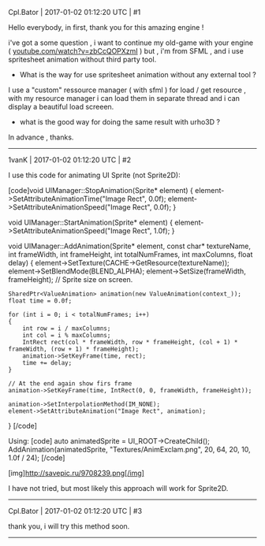 Cpl.Bator | 2017-01-02 01:12:20 UTC | #1

Hello everybody, in first, thank you for this amazing engine ! 

i've got a some question , i want to continue my old-game with your engine ( [youtube.com/watch?v=zbCcQOPXzmI](https://www.youtube.com/watch?v=zbCcQOPXzmI) )
but , i'm from SFML , and i use spritesheet animation without third party tool.
   - What is the way for use spritesheet animation without any external tool ?

I use a "custom" ressource manager ( with sfml ) for load / get resource , with my resource manager i can load them in separate thread and i can display a beautiful load screeen.
  - what is the good way for doing the same result with urho3D ?

In advance , thanks.

-------------------------

1vanK | 2017-01-02 01:12:20 UTC | #2

I use this code for animating UI Sprite (not Sprite2D):

[code]void UIManager::StopAnimation(Sprite* element)
{
    element->SetAttributeAnimationTime("Image Rect", 0.0f);
    element->SetAttributeAnimationSpeed("Image Rect", 0.0f);
}

void UIManager::StartAnimation(Sprite* element)
{
    element->SetAttributeAnimationSpeed("Image Rect", 1.0f);
}

void UIManager::AddAnimation(Sprite* element, const char* textureName, int frameWidth, int frameHeight,
                             int totalNumFrames, int maxColumns, float delay)
{
    element->SetTexture(CACHE->GetResource<Texture2D>(textureName));
    element->SetBlendMode(BLEND_ALPHA);
    element->SetSize(frameWidth, frameHeight); // Sprite size on screen.

    SharedPtr<ValueAnimation> animation(new ValueAnimation(context_));
    float time = 0.0f;

    for (int i = 0; i < totalNumFrames; i++)
    {
        int row = i / maxColumns;
        int col = i % maxColumns;
        IntRect rect(col * frameWidth, row * frameHeight, (col + 1) * frameWidth, (row + 1) * frameHeight);
        animation->SetKeyFrame(time, rect);
        time += delay;
    }

    // At the end again show firs frame
    animation->SetKeyFrame(time, IntRect(0, 0, frameWidth, frameHeight));

    animation->SetInterpolationMethod(IM_NONE);
    element->SetAttributeAnimation("Image Rect", animation);
}
[/code]

Using:
[code]
    auto animatedSprite = UI_ROOT->CreateChild<Sprite>();
    AddAnimation(animatedSprite, "Textures/AnimExclam.png", 20, 64, 20, 10, 1.0f / 24);
[/code]

[img]http://savepic.ru/9708239.png[/img]

I have not tried, but most likely this approach will work for Sprite2D.

-------------------------

Cpl.Bator | 2017-01-02 01:12:20 UTC | #3

thank you, i will try this method soon.

-------------------------

